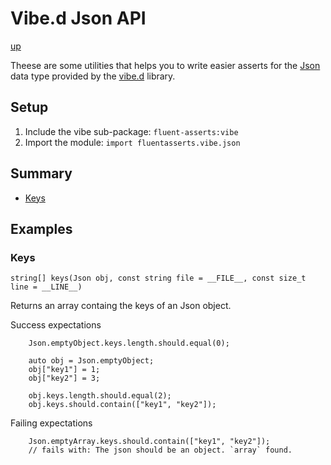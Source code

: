 # Vibe.d Json API

[up](../README.md)

Theese are some utilities that helps you to write easier asserts for the [Json](https://vibed.org/api/vibe.data.json/) data type provided by the [vibe.d](https://vibed.org/) library.

## Setup

1. Include the vibe sub-package: `fluent-asserts:vibe`
2. Import the module: `import fluentasserts.vibe.json`

## Summary

- [Keys](#keys)

## Examples

### Keys

`string[] keys(Json obj, const string file = __FILE__, const size_t line = __LINE__)`

Returns an array containg the keys of an Json object.


Success expectations
```
    Json.emptyObject.keys.length.should.equal(0);
```

```
    auto obj = Json.emptyObject;
    obj["key1"] = 1; 
    obj["key2"] = 3; 

    obj.keys.length.should.equal(2);
    obj.keys.should.contain(["key1", "key2"]);
```

Failing expectations
```
    Json.emptyArray.keys.should.contain(["key1", "key2"]);
    // fails with: The json should be an object. `array` found.
```